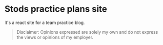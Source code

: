 # Stods practice plans site

It's a react site for a team practice blog.

> Disclaimer: Opinions expressed are solely my own and do not express the views or opinions of my employer.

